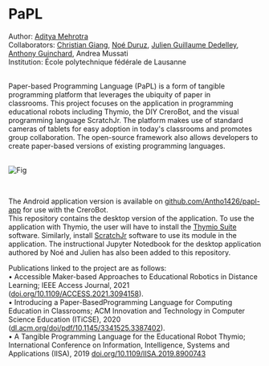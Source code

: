 # PaPL

Author: [Aditya Mehrotra](https://www.linkedin.com/in/mehrotraaditya/)  
Collaborators: [Christian Giang](https://people.epfl.ch/christian.giang/), [Noé Duruz](https://people.epfl.ch/noe.duruz?lang=en), [Julien Guillaume Dedelley](https://people.epfl.ch/julien.dedelley), [Anthony Guinchard](https://github.com/Antho1426), Andrea Mussati  
Institution: École polytechnique fédérale de Lausanne  

<br/>
Paper-based Programming Language (PaPL) is a form of tangible programming platform that leverages the ubiquity of paper in classrooms. This project focuses on the application in programming educational robots including Thymio, the DIY CreroBot, and the visual programming language ScratchJr. The platform makes use of standard cameras of tablets for easy adoption in today's classrooms and promotes group collaboration. The open-source framework also allows developers to create paper-based versions of existing programming languages.  
<br/>
<br/>

![Fig](https://user-images.githubusercontent.com/4020043/124393409-07845a00-dd18-11eb-825e-68fdc681f850.jpg)  

<br/>

The Android application version is available on [github.com/Antho1426/papl-app](url) for use with the CreroBot.  
This repository contains the desktop version of the application. To use the application with Thymio, the user will have to install the [Thymio Suite](https://www.thymio.org/program/) software. Similarly, install [ScratchJr](https://jfo8000.github.io/ScratchJr-Desktop/) software to use its module in the application. The instructional Jupyter Notedbook for the desktop application authored by Noé and Julien has also been added to this repository.



Publications linked to the project are as follows:   
• Accessible Maker-based Approaches to Educational Robotics in Distance Learning; IEEE Access Journal, 2021 ([doi.org/10.1109/ACCESS.2021.3094158](url)).  
• Introducing a Paper-BasedProgramming Language for Computing Education in Classrooms; ACM Innovation and Technology in Computer Science Education (ITiCSE), 2020 ([dl.acm.org/doi/pdf/10.1145/3341525.3387402](url)).   
• A Tangible Programming Language for the Educational Robot Thymio; International Conference on Information, Intelligence, Systems and Applications (IISA), 2019 [doi.org/10.1109/IISA.2019.8900743](url)
